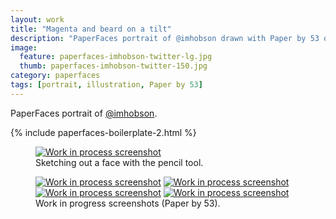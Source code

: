 ```yaml
---
layout: work
title: "Magenta and beard on a tilt"
description: "PaperFaces portrait of @imhobson drawn with Paper by 53 on an iPad."
image: 
  feature: paperfaces-imhobson-twitter-lg.jpg
  thumb: paperfaces-imhobson-twitter-150.jpg
category: paperfaces
tags: [portrait, illustration, Paper by 53]
---
```


PaperFaces portrait of [@imhobson](http://twitter.com/imhobson).

{% include paperfaces-boilerplate-2.html %}

<figure>
	<a href="{{ site.url }}/images/paperfaces-imhobson-process-1-lg.jpg"><img src="{{ site.url }}/images/paperfaces-imhobson-process-1-750.jpg" alt="Work in process screenshot"></a>
	<figcaption>Sketching out a face with the pencil tool.</figcaption>
</figure>

<figure class="half">
	<a href="{{ site.url }}/images/paperfaces-imhobson-process-2-lg.jpg"><img src="{{ site.url }}/images/paperfaces-imhobson-process-2-600.jpg" alt="Work in process screenshot"></a>
	<a href="{{ site.url }}/images/paperfaces-imhobson-process-3-lg.jpg"><img src="{{ site.url }}/images/paperfaces-imhobson-process-3-600.jpg" alt="Work in process screenshot"></a>
	<a href="{{ site.url }}/images/paperfaces-imhobson-process-4-lg.jpg"><img src="{{ site.url }}/images/paperfaces-imhobson-process-4-600.jpg" alt="Work in process screenshot"></a>
	<a href="{{ site.url }}/images/paperfaces-imhobson-process-5-lg.jpg"><img src="{{ site.url }}/images/paperfaces-imhobson-process-5-600.jpg" alt="Work in process screenshot"></a>
	<figcaption>Work in progress screenshots (Paper by 53).</figcaption>
</figure>